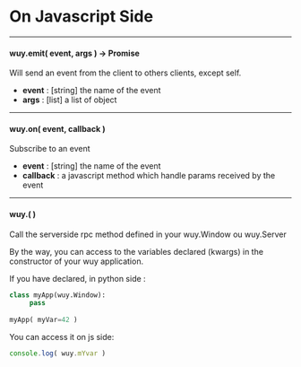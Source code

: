 # On Javascript Side

---
#### wuy.emit( event, args ) -> Promise
Will send an event from the client to others clients, except self.
  * **event** : [string] the name of the event
  * **args** : [list] a list of object

---
#### wuy.on( event, callback )
Subscribe to an event
  * **event** : [string] the name of the event
  * **callback** : a javascript method which handle params received by the event
  
---
#### wuy.<method>( <args> )
Call the serverside rpc method defined in your wuy.Window ou wuy.Server

By the way, you can access to the variables declared (kwargs) in the constructor of your wuy application.

If you have declared, in python side :

```python
class myApp(wuy.Window):
     pass
     
myApp( myVar=42 )
```
You can access it on js side:

```javascript
console.log( wuy.mYvar )
```


